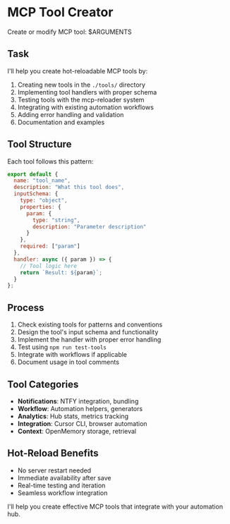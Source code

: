 # MCP Tool Creator

Create or modify MCP tool: $ARGUMENTS

## Task

I'll help you create hot-reloadable MCP tools by:

1. Creating new tools in the `./tools/` directory
2. Implementing tool handlers with proper schema
3. Testing tools with the mcp-reloader system
4. Integrating with existing automation workflows
5. Adding error handling and validation
6. Documentation and examples

## Tool Structure

Each tool follows this pattern:

```javascript
export default {
  name: "tool_name",
  description: "What this tool does",
  inputSchema: {
    type: "object",
    properties: {
      param: { 
        type: "string", 
        description: "Parameter description" 
      }
    },
    required: ["param"]
  },
  handler: async ({ param }) => {
    // Tool logic here
    return `Result: ${param}`;
  }
};
```

## Process

1. Check existing tools for patterns and conventions
2. Design the tool's input schema and functionality
3. Implement the handler with proper error handling
4. Test using `npm run test-tools`
5. Integrate with workflows if applicable
6. Document usage in tool comments

## Tool Categories

- **Notifications**: NTFY integration, bundling
- **Workflow**: Automation helpers, generators
- **Analytics**: Hub stats, metrics tracking
- **Integration**: Cursor CLI, browser automation
- **Context**: OpenMemory storage, retrieval

## Hot-Reload Benefits

- No server restart needed
- Immediate availability after save
- Real-time testing and iteration
- Seamless workflow integration

I'll help you create effective MCP tools that integrate with your automation hub.